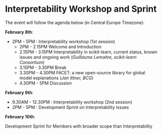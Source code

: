 # Interpretability Workshop and Sprint
The event will follow the agenda below (in Central Europe Timezone):

**February 8th**:
- 2PM - 5PM : Interpretability workshop (1st session)
  - 2PM - 2.15PM Welcome and Introduction
  - 2.15PM - 3.15PM Interpretability in scikit-learn, current status, known issues and ongoing work (*Guillaume Lemaitre, scikit-learn Consortium*)
  - 3.15PM - 3.30PM Break
  - 3.30PM - 4.30PM FACET: a new open-source library for global model explanations (*Jan Ittner, BCG*)
  - 4.30PM - 5PM Discussion

**February 9th**:
- 9.30AM - 12.30PM : Interpretability workshop (2nd session)
- 2PM - 5PM : Development Sprint on Interpretability issues

**February 10th**:

Development Sprint for Members with broader scope than Interpretability

